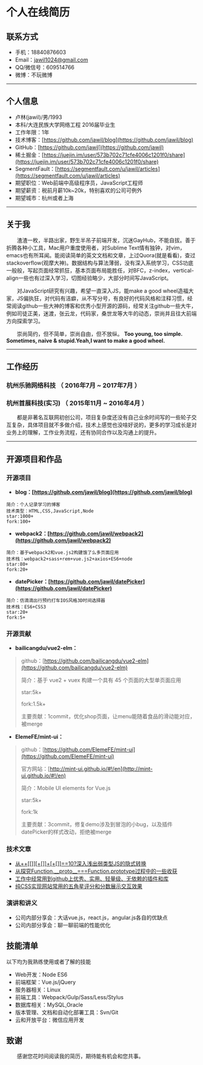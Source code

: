 # 个人在线简历
## 联系方式

- 手机：18840876603
- Email：jawil1024@gmail.com
- QQ/微信号：609514766
- 微博：不玩微博

---

## 个人信息

 - 卢林(jawil)/男/1993 
 - 本科/大连民族大学网络工程 2016届毕业生
 - 工作年限：1年
 - 技术博客：[https://github.com/jawil/blog](https://github.com/jawil/blog)
 - GitHub：[https://github.com/jawil](https://github.com/jawil)
 - 稀土掘金：[https://juejin.im/user/573b702c71cfe4006c1201f0/share](https://juejin.im/user/573b702c71cfe4006c1201f0/share)
 - SegmentFault：[https://segmentfault.com/u/jawil/articles](https://segmentfault.com/u/jawil/articles)
 - 期望职位：Web前端中高级程序员，JavaScript工程师
 - 期望薪资：税前月薪10k~20k，特别喜欢的公司可例外
 - 期望城市：杭州或者上海

---

## 关于我
　　渣渣一枚，半路出家，野生半吊子前端开发，沉迷GayHub，不能自拔。善于折腾各种小工具，Mac用户重度使用者，对Sublime Text情有独钟，对vim，emacs也有所耳闻。能阅读简单的英文文档和文章，上过Quora(就是看看)，查过stackoverflow(观摩大神)。数据结构与算法薄弱，没有深入系统学习，CSS功底一般般，写起页面经常抓狂，基本页面布局能胜任，对BFC，z-index，vertical-align一些也有过深入学习，切图经验略少，大部分时间写JavaScript。

　　对JavaScript研究有兴趣，希望一直深入JS，能make a good wheel造福大家，JS偏执狂，对代码有洁癖，从不写分号，有良好的代码风格和注释习惯，经常阅读github一些大神的博客和优秀小型开源的源码，经常关注github一些大牛，例如司徒正美，迷渡，张云龙，代码家，桑世龙等大牛的动态，崇尚并且往大前端方向探索学习。

　　崇尚简约，但不简单，崇尚自由，但不放纵。
**Too young, too simple. Sometimes, naive & stupid.Yeah,I want to make a good wheel.**

---


## 工作经历

### 杭州乐驰网络科技 （ 2016年7月 ~ 2017年7月 ）

### 杭州首展科技(实习) （ 2015年11月 ~ 2016年4月 ）

　　都是非著名互联网初创公司，项目复杂度还没有自己业余时间写的一些轮子交互复杂，具体项目就不多做介绍，技术上感觉也没啥好说的，更多的学习成长是对业务上的理解，工作业务流程，还有协同合作以及沟通上的提升。

---

## 开源项目和作品

### 开源项目

 - **blog：[https://github.com/jawil/blog](https://github.com/jawil/blog)**
  
 ```
 简介：个人记录学习的博客 
 技术类型：HTML,CSS,JavaScript,Node
 star:1000+  
 fork:100+
 ```
 - **webpack2：[https://github.com/jawil/webpack2](https://github.com/jawil/webpack2)**
 
 ```
 简介：基于webpack2和vue.js2构建饿了么多页面应用
 技术栈：webpack2+sass+rem+vue.js2+axios+ES6+node
 star:80+ 
 fork:20+
 ```
 
 - **datePicker：[https://github.com/jawil/datePicker](https://github.com/jawil/datePicker)**
 
 ```
 简介：仿滴滴出行预约打车IOS风格3D时间选择器
 技术栈：ES6+CSS3
 star:20+ 
 fork:5+
 ```
 
### 开源贡献
 - **bailicangdu/vue2-elm：**
 
>github：[https://github.com/bailicangdu/vue2-elm](https://github.com/bailicangdu/vue2-elm)
>
>简介：基于 vue2 + vuex 构建一个具有 45 个页面的大型单页面应用
>
>star:5k+
>
>fork:1.5k+
>
>主要贡献：1commit，优化shop页面，让menu能随着食品的滑动能对应，被merge

 - **ElemeFE/mint-ui：**
 
>github：[https://github.com/ElemeFE/mint-ui](https://github.com/ElemeFE/mint-ui)
>
>官方网站：[http://mint-ui.github.io/#!/en](http://mint-ui.github.io/#!/en)
>
>简介：Mobile UI elements for Vue.js
>
>star:5k+
>
>fork:1k
>
>主要贡献：3commit，修复demo涉及到冒泡的小bug，以及插件datePicker的样式改动，拒绝被merge
 
 

### 技术文章
- [从++\[\[\]\][+\[\]]+\[+\[\]\]==10?深入浅出弱类型JS的隐式转换](https://github.com/jawil/blog/issues/5)
- [从探究Function.\_\_proto\_\_===Function.prototype过程中的一些收获](https://github.com/jawil/blog/issues/13)
- [工作中经常用到github上优秀、实用、轻量级、无依赖的插件和库](https://github.com/jawil/blog/issues/10)
- [纯CSS实现网站常用的五角星评分和分数展示交互效果](https://github.com/jawil/blog/issues/8)


### 演讲和讲义
- 公司内部分享会：大话vue.js，react.js，angular.js各自的优缺点
- 公司内部分享会：聊一聊前端的性能优化

## 技能清单
以下均为我熟练使用或者了解的技能

- Web开发：Node ES6
- 前端框架：Vue.js/jQuery
- 服务器相关：Linux
- 前端工具：Webpack/Gulp/Sass/Less/Stylus
- 数据库相关：MySQL,Oracle
- 版本管理、文档和自动化部署工具：Svn/Git
- 云和开放平台：微信应用开发


## 致谢
　　感谢您花时间阅读我的简历，期待能有机会和您共事。




